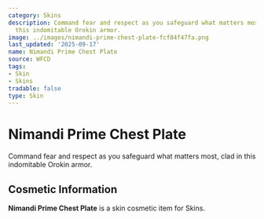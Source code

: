 ```yaml
---
category: Skins
description: Command fear and respect as you safeguard what matters most, clad in
  this indomitable Orokin armor.
image: ../images/nimandi-prime-chest-plate-fcf84f47fa.png
last_updated: '2025-09-17'
name: Nimandi Prime Chest Plate
source: WFCD
tags:
- Skin
- Skins
tradable: false
type: Skin
---
```


# Nimandi Prime Chest Plate

Command fear and respect as you safeguard what matters most, clad in this indomitable Orokin armor.

## Cosmetic Information

**Nimandi Prime Chest Plate** is a skin cosmetic item for Skins.

